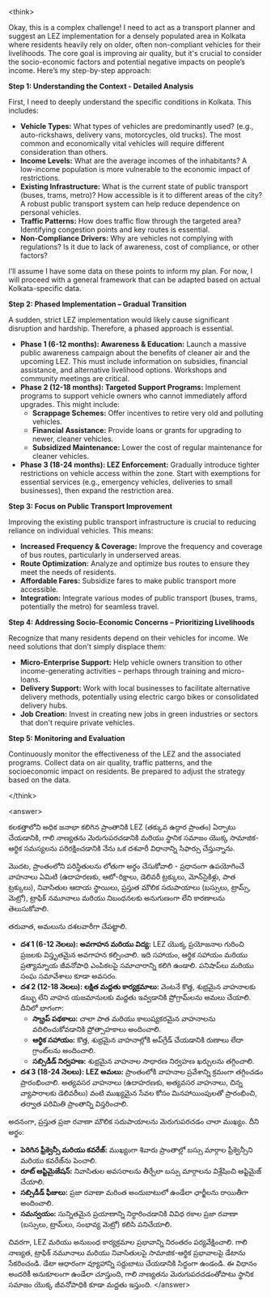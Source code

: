 \<think>

Okay, this is a complex challenge! I need to act as a transport planner and suggest an LEZ implementation for a densely populated area in Kolkata where residents heavily rely on older, often non-compliant vehicles for their livelihoods. The core goal is improving air quality, but it's crucial to consider the socio-economic factors and potential negative impacts on people’s income.  Here’s my step-by-step approach:

**Step 1: Understanding the Context - Detailed Analysis**

First, I need to deeply understand the specific conditions in Kolkata. This includes:

*   **Vehicle Types:** What types of vehicles are predominantly used? (e.g., auto-rickshaws, delivery vans, motorcycles, old trucks).  The most common and economically vital vehicles will require different consideration than others.
*   **Income Levels:**  What are the average incomes of the inhabitants? A low-income population is more vulnerable to the economic impact of restrictions.
*   **Existing Infrastructure:** What is the current state of public transport (buses, trams, metro)? How accessible is it to different areas of the city?  A robust public transport system can help reduce dependence on personal vehicles.
*   **Traffic Patterns:**  How does traffic flow through the targeted area? Identifying congestion points and key routes is essential.
*   **Non-Compliance Drivers:** Why are vehicles not complying with regulations? Is it due to lack of awareness, cost of compliance, or other factors?

I’ll assume I have some data on these points to inform my plan. For now, I will proceed with a general framework that can be adapted based on actual Kolkata-specific data.

**Step 2: Phased Implementation – Gradual Transition**

A sudden, strict LEZ implementation would likely cause significant disruption and hardship. Therefore, a phased approach is essential.

*   **Phase 1 (6-12 months): Awareness & Education:**  Launch a massive public awareness campaign about the benefits of cleaner air and the upcoming LEZ. This must include information on subsidies, financial assistance, and alternative livelihood options.  Workshops and community meetings are critical.
*   **Phase 2 (12-18 months): Targeted Support Programs:** Implement programs to support vehicle owners who cannot immediately afford upgrades.  This might include:
    *   **Scrappage Schemes:** Offer incentives to retire very old and polluting vehicles.
    *   **Financial Assistance:** Provide loans or grants for upgrading to newer, cleaner vehicles.
    *   **Subsidized Maintenance:**  Lower the cost of regular maintenance for cleaner vehicles.
*   **Phase 3 (18-24 months): LEZ Enforcement:** Gradually introduce tighter restrictions on vehicle access within the zone.  Start with exemptions for essential services (e.g., emergency vehicles, deliveries to small businesses), then expand the restriction area.

**Step 3:  Focus on Public Transport Improvement**

Improving the existing public transport infrastructure is crucial to reducing reliance on individual vehicles. This means:

*   **Increased Frequency & Coverage:** Improve the frequency and coverage of bus routes, particularly in underserved areas.
*   **Route Optimization:** Analyze and optimize bus routes to ensure they meet the needs of residents.
*   **Affordable Fares:** Subsidize fares to make public transport more accessible.
*   **Integration:** Integrate various modes of public transport (buses, trams, potentially the metro) for seamless travel.

**Step 4: Addressing Socio-Economic Concerns – Prioritizing Livelihoods**

Recognize that many residents depend on their vehicles for income.  We need solutions that don't simply displace them:

*   **Micro-Enterprise Support:**  Help vehicle owners transition to other income-generating activities – perhaps through training and micro-loans.
*   **Delivery Support:**  Work with local businesses to facilitate alternative delivery methods, potentially using electric cargo bikes or consolidated delivery hubs.
*   **Job Creation:** Invest in creating new jobs in green industries or sectors that don't require private vehicles.

**Step 5: Monitoring and Evaluation**

Continuously monitor the effectiveness of the LEZ and the associated programs. Collect data on air quality, traffic patterns, and the socioeconomic impact on residents. Be prepared to adjust the strategy based on the data.

\</think>

\<answer>

కలకత్తాలోని అధిక జనాభా కలిగిన ప్రాంతానికి LEZ (తక్కువ ఉద్గార ప్రాంతం) ఏర్పాటు చేయడానికి, గాలి నాణ్యతను మెరుగుపరచడానికి మరియు స్థానిక సమాజం యొక్క సామాజిక-ఆర్థిక సమస్యలను పరిరక్షించడానికి నేను ఒక దశవారీ విధానాన్ని సిఫార్సు చేస్తున్నాను.

మొదట, ప్రాంతంలోని పరిస్థితులను లోతుగా అర్థం చేసుకోవాలి - ప్రధానంగా ఉపయోగించే వాహనాలు ఏమిటి (ఉదాహరణకు, ఆటో-రిక్షాలు, డెలివరీ ట్రక్కులు, మోన్‌సైకిళ్లు, పాత ట్రక్కులు), నివాసితుల ఆదాయ స్థాయిలు, ప్రస్తుత మౌలిక సదుపాయాలు (బస్సులు, ట్రామ్స్, మెట్రో), ట్రాఫిక్ నమూనాలు మరియు నిబంధనలకు అనుగుణంగా లేని కారణాలను తెలుసుకోవాలి.

తరువాత, అమలును దశలవారీగా చేపట్టాలి.
*   **దశ 1 (6-12 నెలలు): అవగాహన మరియు విద్య:** LEZ యొక్క ప్రయోజనాల గురించి ప్రజలకు విస్తృతమైన అవగాహన కల్పించాలి. ఇది సహాయం, ఆర్థిక సహాయం మరియు ప్రత్యామ్నాయ జీవనోపాధి ఎంపికలపై సమాచారాన్ని కలిగి ఉండాలి. పనిషాప్‌లు మరియు సంఘ సమావేశాలు కూడా అవసరం.
*   **దశ 2 (12-18 నెలలు): లక్షిత మద్దతు కార్యక్రమాలు:** వెంటనే కొత్త, శుభ్రమైన వాహనాలకు డబ్బు లేని వాహన యజమానులకు మద్దతు ఇవ్వడానికి ప్రోగ్రామ్‌లను అమలు చేయాలి. దీనిలో భాగంగా:
    *   **స్క్రాప్ పథకాలు:** చాలా పాత మరియు కాలుష్యకరమైన వాహనాలను వదిలించుకోవడానికి ప్రోత్సాహకాలు అందించాలి.
    *   **ఆర్థిక సహాయం:** కొత్త, శుభ్రమైన వాహనాల్లోకి అప్‌గ్రేడ్ చేయడానికి రుణాలు లేదా గ్రాంట్‌లను అందించాలి.
    *   **సబ్సిడీడ్ నిర్వహణ:** శుభ్రమైన వాహనాల సాధారణ నిర్వహణ ఖర్చులను తగ్గించాలి.
*   **దశ 3 (18-24 నెలలు): LEZ అమలు:** ప్రాంతంలోకి వాహనాల ప్రవేశాన్ని క్రమంగా తగ్గించడం ప్రారంభించాలి. అత్యవసర వాహనాలు (ఉదాహరణకు, అత్యవసర వాహనాలు, చిన్న వ్యాపారాలకు డెలివరీలు) వంటి ముఖ్యమైన సేవల కోసం మినహాయింపులతో ప్రారంభించి, తర్వాత పరిమితి ప్రాంతాన్ని విస్తరించాలి.

అదనంగా, ప్రస్తుత ప్రజా రవాణా మౌలిక సదుపాయాలను మెరుగుపరచడం చాలా ముఖ్యం. దీని అర్థం:
*   **పెరిగిన ఫ్రీక్వెన్సీ మరియు కవరేజ్:** ముఖ్యంగా శివారు ప్రాంతాల్లో బస్సు మార్గాల ఫ్రీక్వెన్సీని మరియు కవరేజ్‌ను పెంచాలి.
*   **రూట్ ఆప్టిమైజేషన్:** నివాసితుల అవసరాలను తీర్చేలా బస్సు మార్గాలను విశ్లేషించి ఆప్టిమైజ్ చేయాలి.
*   **సబ్సిడీడ్ ఫీజులు:** ప్రజా రవాణా మరింత అందుబాటులో ఉండేలా ఛార్జీలను రాయితీగా అందించాలి.
*   **సమన్వయం:** సున్నితమైన ప్రయాణాన్ని నిర్ధారించడానికి వివిధ రకాల ప్రజా రవాణా (బస్సులు, ట్రామ్‌లు, సంభావ్య మెట్రో) కలిసి పనిచేయాలి.

చివరగా, LEZ మరియు అనుబంధ కార్యక్రమాల ప్రభావాన్ని నిరంతరం పర్యవేక్షించాలి. గాలి నాణ్యత, ట్రాఫిక్ నమూనాలు మరియు నివాసితులపై సామాజిక-ఆర్థిక ప్రభావాలపై డేటాను సేకరించండి. డేటా ఆధారంగా వ్యూహాన్ని సర్దుబాటు చేయడానికి సిద్ధంగా ఉండండి. ఈ విధానం అందరికీ అనుకూలంగా ఉండేలా చూస్తుంది, గాలి నాణ్యతను మెరుగుపరచడంతోపాటు స్థానిక సమాజం యొక్క జీవనోపాధికి కూడా మద్దతు ఇస్తుంది.
\</answer>

